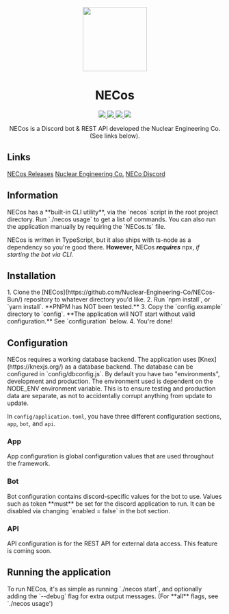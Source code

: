 <div align="center">
    <img src="https://cdn.imskyyc.xyz/i/JIRq" width="150px" />
    <h1>NECos</h1>
    <a href="https://github.com/Nuclear-Engineering-Co/NECos-Bun/actions/workflows/build.yml">
        <img src="https://github.com/Nuclear-Engineering-Co/NECos-Bun/actions/workflows/build.yml/badge.svg">
    </a>
    <a href="https://github.com/Nuclear-Engineering-Co/NECos-Bun/blob/master/LICENSE">
        <img src="https://img.shields.io/github/license/Nuclear-Engineering-Co/NECos-Bun"/>
    </a>
    <a href="https://github.com/Nuclear-Engineering-Co/NECos-Bun/releases">
        <img src="https://img.shields.io/github/v/release/Nuclear-Engineering-Co/NECos-Bun?label=version"/>
    </a>
    <a href="https://discord.gg/tvfzhfMu4V">
        <img src="https://img.shields.io/discord/966180940827226163?label=discord&logo=discord&logoColor=white"/>
    </a>
    <br />
</div>

<p align="center">NECos is a Discord bot & REST API developed the Nuclear Engineering Co. (See links below).</p>
<h2> Links </h2>

[NECos Releases](https://github.com/Nuclear-Engineering-Co/NECos-Bun/releases)
[Nuclear Engineering Co.](https://www.roblox.com/groups/6380413/Nuclear-Engineering-Co#!/about)
[NECo Discord](https://discord.gg/RbRQwSvF)

<h2> Information </h2>
NECos has a **built-in CLI utility**, via the `necos` script in the root project directory. Run `./necos usage` to get a list of commands.
You can also run the application manually by requiring the `NECos.ts` file.

NECos is written in TypeScript, but it also ships with ts-node as a dependency so you're good there.
**However,** NECos ***requires*** npx, *if starting the bot via CLI.*

<h2> Installation </h2>
  1. Clone the [NECos](https://github.com/Nuclear-Engineering-Co/NECos-Bun/) repository to whatever directory you'd like.
  2. Run `npm install`, or `yarn install`. **PNPM has NOT been tested.**
  3. Copy the `config.example` directory to `config`. **The application will NOT start without valid configuration.** See `configuration` below.
  4. You're done!

<h2> Configuration </h2>
NECos requires a working database backend. The application uses [Knex](https://knexjs.org/) as a database backend. The database can be configured in `config/dbconfig.js`. By default you have two "environments", development and production. The environment used is dependent on the NODE_ENV environment variable.
This is to ensure testing and production data are separate, as not to accidentally corrupt anything from update to update.

In `config/application.toml`, you have three different configuration sections, `app`, `bot`, and `api`.
<h3> App </h3>
App configuration is global configuration values that are used throughout the framework.

<h3> Bot </h3>
Bot configuration contains discord-specific values for the bot to use. Values such as token **must** be set for the discord application to run. It can be disabled via changing `enabled = false` in the bot section.

<h3> API </h3>
API configuration is for the REST API for external data access. This feature is coming soon.

<h2> Running the application </h3>
To run NECos, it's as simple as running `./necos start`, and optionally adding the `--debug` flag for extra output messages. (For **all** flags, see `./necos usage')

